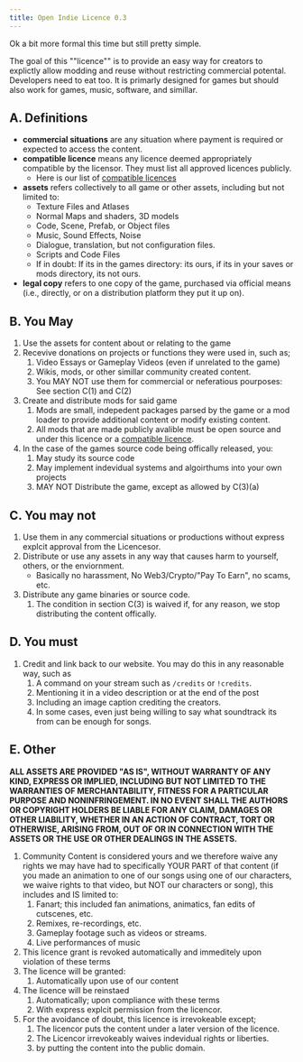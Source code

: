 ```yaml
---
title: Open Indie Licence 0.3
---
```


Ok a bit more formal this time but still pretty simple.

<!-- If you own a LEGAL COPY of the game you can emulate it
Add the standard "by buying the game you now own a legal copy" etc
add definitions
maybe you can only use the assets and/or mod if you own a legal copy? -->

The goal of this ""licence"" is to provide an easy way for creators to explictly allow modding and reuse without restricting commercial potental. Developers need to eat too. It is primarly designed for games but should also work for games, music, software, and simillar.

## A. Definitions

- **commercial situations** are any situation where payment is required or expected to access the content.
- **compatible licence** means any licence deemed appropriately compatible by the licensor. They must list all approved licences publicly. 
    - Here is our list of [compatible licences](../compatible)
- **assets** refers collectively to all game or other assets, including but not limited to: 
    - Texture Files and Atlases
    - Normal Maps and shaders, 3D models
    - Code, Scene, Prefab, or Object files
    - Music, Sound Effects, Noise
    - Dialogue, translation, but not configuration files.
    - Scripts and Code Files
    - If in doubt: If its in the games directory: its ours, if its in your saves or mods directory, its not ours.
- **legal copy** refers to one copy of the game, purchased via official means (i.e., directly, or on a distribution platform they put it up on). 

## B. You May

1. Use the assets for content about or relating to the game 
2. Recevive donations on projects or functions they were used in, such as; 
    1. Video Essays or Gameplay Videos (even if unrelated to the game)
    2. Wikis, mods, or other simillar community created content.
    3. You MAY NOT use them for commercial or neferatious pourposes: See section C(1) and C(2)
3. Create and distribute mods for said game
    1. Mods are small, indepedent packages parsed by the game or a mod loader to provide additional content or modify existing content.
    2. All mods that are made publicly avalible must be open source and under this licence or a [compatible licence](../compatible).
4. In the case of the games source code being offically released, you:
    1. May study its source code
    2. May implement indevidual systems and algoirthums into your own projects
    3. MAY NOT Distribute the game, except as allowed by C(3)(a)

## C. You may not

1. Use them in any commercial situations or productions without express explcit approval from the Licencesor. 
2. Distribute or use any assets in any way that causes harm to yourself, others, or the enviornment. 
    - Basically no harassment, No Web3/Crypto/"Pay To Earn", no scams, etc.
3. Distribute any game binaries or source code. 
    1. The condition in section C(3) is waived if, for any reason, we stop distributing the content offically.

## D. You must

1. Credit and link back to our website. You may do this in any reasonable way, such as 
    1. A command on your stream such as `/credits` or `!credits`. 
    2. Mentioning it in a video description or at the end of the post
    3. Including an image caption crediting the creators.
    4. In some cases, even just being willing to say what soundtrack its from can be enough for songs.

## E. Other

**ALL ASSETS ARE PROVIDED "AS IS", WITHOUT WARRANTY OF ANY KIND, EXPRESS OR
IMPLIED, INCLUDING BUT NOT LIMITED TO THE WARRANTIES OF MERCHANTABILITY,
FITNESS FOR A PARTICULAR PURPOSE AND NONINFRINGEMENT. IN NO EVENT SHALL THE
AUTHORS OR COPYRIGHT HOLDERS BE LIABLE FOR ANY CLAIM, DAMAGES OR OTHER
LIABILITY, WHETHER IN AN ACTION OF CONTRACT, TORT OR OTHERWISE, ARISING FROM,
OUT OF OR IN CONNECTION WITH THE ASSETS OR THE USE OR OTHER DEALINGS IN THE
ASSETS.**

1. Community Content is considered yours and we therefore waive any rights we may have had to specifically YOUR PART of that content (if you made an animation to one of our songs using one of our characters, we waive rights to that video, but NOT our characters or song), this includes and IS limited to: 
    1. Fanart; this included fan animations, animatics, fan edits of cutscenes, etc.
    2. Remixes, re-recordings, etc.
    4. Gameplay footage such as videos or streams.
    5. Live performances of music
2. This licence grant is revoked automatically and immeditely upon violation of these terms
3. The licence will be granted: 
    1. Automatically upon use of our content
4. The licence will be reinstaed
    1. Automatically; upon compliance with these terms
    2. With express explcit permission from the licencor.
5. For the avoidance of doubt, this licence is irrevokeable except;
    1. The licencor puts the content under a later version of the licence.
    2. The Licencor irrevokeably waives indevidual rights or liberties.
    3. by putting the content into the public domain.